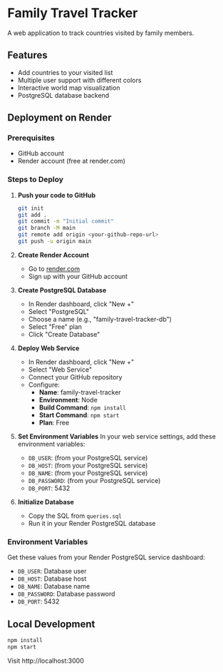# Family Travel Tracker

A web application to track countries visited by family members.

## Features
- Add countries to your visited list
- Multiple user support with different colors
- Interactive world map visualization
- PostgreSQL database backend

## Deployment on Render

### Prerequisites
- GitHub account
- Render account (free at render.com)

### Steps to Deploy

1. **Push your code to GitHub**
   ```bash
   git init
   git add .
   git commit -m "Initial commit"
   git branch -M main
   git remote add origin <your-github-repo-url>
   git push -u origin main
   ```

2. **Create Render Account**
   - Go to [render.com](https://render.com)
   - Sign up with your GitHub account

3. **Create PostgreSQL Database**
   - In Render dashboard, click "New +"
   - Select "PostgreSQL"
   - Choose a name (e.g., "family-travel-tracker-db")
   - Select "Free" plan
   - Click "Create Database"

4. **Deploy Web Service**
   - In Render dashboard, click "New +"
   - Select "Web Service"
   - Connect your GitHub repository
   - Configure:
     - **Name**: family-travel-tracker
     - **Environment**: Node
     - **Build Command**: `npm install`
     - **Start Command**: `npm start`
     - **Plan**: Free

5. **Set Environment Variables**
   In your web service settings, add these environment variables:
   - `DB_USER`: (from your PostgreSQL service)
   - `DB_HOST`: (from your PostgreSQL service)
   - `DB_NAME`: (from your PostgreSQL service)
   - `DB_PASSWORD`: (from your PostgreSQL service)
   - `DB_PORT`: 5432

6. **Initialize Database**
   - Copy the SQL from `queries.sql`
   - Run it in your Render PostgreSQL database

### Environment Variables
Get these values from your Render PostgreSQL service dashboard:
- `DB_USER`: Database user
- `DB_HOST`: Database host
- `DB_NAME`: Database name
- `DB_PASSWORD`: Database password
- `DB_PORT`: 5432

## Local Development
```bash
npm install
npm start
```

Visit http://localhost:3000 